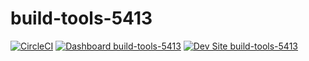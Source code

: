 # build-tools-5413

[![CircleCI](https://circleci.com/gh/pantheon-ci-bot/build-tools-5413.svg?style=shield)](https://circleci.com/gh/pantheon-ci-bot/build-tools-5413)
[![Dashboard build-tools-5413](https://img.shields.io/badge/dashboard-build_tools_5413-yellow.svg)](https://dashboard.pantheon.io/sites/47243bfa-3df7-4f69-be0a-becee8f1b775#dev/code)
[![Dev Site build-tools-5413](https://img.shields.io/badge/site-build_tools_5413-blue.svg)](http://dev-build-tools-5413.pantheonsite.io/)